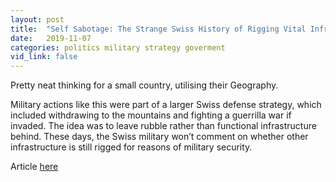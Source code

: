 ```yaml
---
layout: post
title:  "Self Sabotage: The Strange Swiss History of Rigging Vital Infrastructure to Explode"
date:   2019-11-07
categories: politics military strategy goverment
vid_link: false
---
```


Pretty neat thinking for a small country, utilising their Geography.  

Military actions like this were part of a larger Swiss defense strategy, which included withdrawing to the mountains and fighting a guerrilla war if invaded. The idea was to leave rubble rather than functional infrastructure behind. These days, the Swiss military won’t comment on whether other infrastructure is still rigged for reasons of military security.

Article [here]

[here]: //99percentinvisible.org/article/designed-for-demolition-why-the-swiss-rigged-critical-infrastructure-to-explode/

